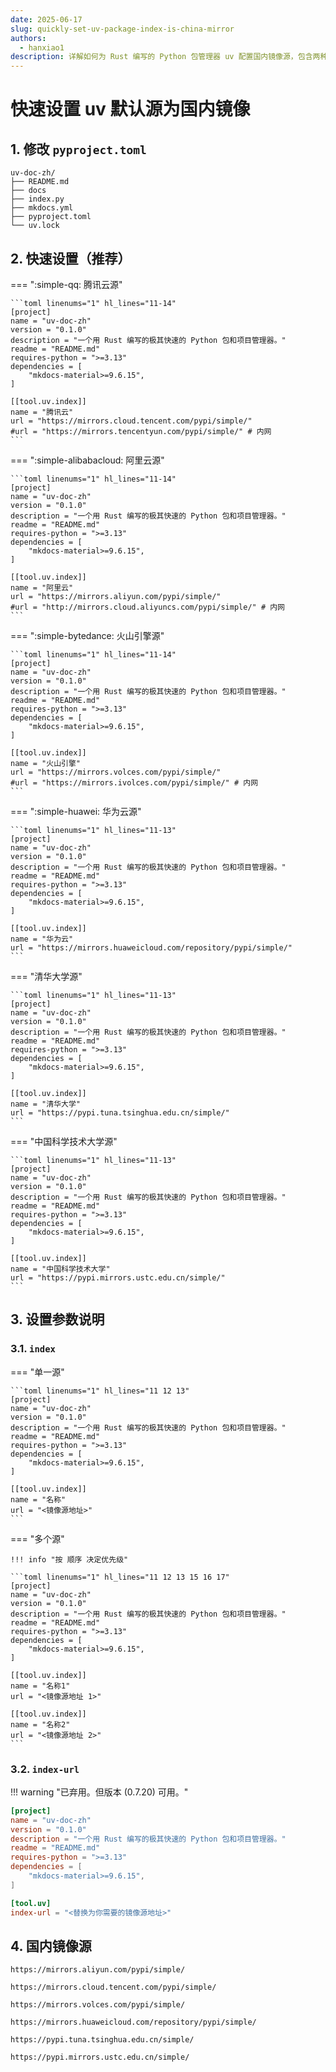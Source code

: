 ```yaml
---
date: 2025-06-17
slug: quickly-set-uv-package-index-is-china-mirror
authors:
  - hanxiao1
description: 详解如何为 Rust 编写的 Python 包管理器 uv 配置国内镜像源，包含两种配置方式：直接设置 index-url（兼容 0.7.20 版本）和推荐的多源优先级配置。提供阿里云、腾讯云、清华大学等主流镜像地址，帮助开发者加速 Python 依赖安装。适用于 uv 项目配置及 pyproject.toml 文件修改指南。
---
```


# 快速设置 uv 默认源为国内镜像

<!-- more -->

## 1. 修改 `pyproject.toml`

``` title="项目目录" linenums="1" hl_lines="6"
uv-doc-zh/
├── README.md
├── docs
├── index.py
├── mkdocs.yml
├── pyproject.toml
└── uv.lock
```

## 2. 快速设置（推荐）

=== ":simple-qq: 腾讯云源"

    ```toml linenums="1" hl_lines="11-14"
    [project]
    name = "uv-doc-zh"
    version = "0.1.0"
    description = "一个用 Rust 编写的极其快速的 Python 包和项目管理器。"
    readme = "README.md"
    requires-python = ">=3.13"
    dependencies = [
        "mkdocs-material>=9.6.15",
    ]
    
    [[tool.uv.index]]
    name = "腾讯云"
    url = "https://mirrors.cloud.tencent.com/pypi/simple/"
    #url = "https://mirrors.tencentyun.com/pypi/simple/" # 内网
    ```

=== ":simple-alibabacloud: 阿里云源"

    ```toml linenums="1" hl_lines="11-14"
    [project]
    name = "uv-doc-zh"
    version = "0.1.0"
    description = "一个用 Rust 编写的极其快速的 Python 包和项目管理器。"
    readme = "README.md"
    requires-python = ">=3.13"
    dependencies = [
        "mkdocs-material>=9.6.15",
    ]
    
    [[tool.uv.index]]
    name = "阿里云"
    url = "https://mirrors.aliyun.com/pypi/simple/"
    #url = "http://mirrors.cloud.aliyuncs.com/pypi/simple/" # 内网
    ```

=== ":simple-bytedance: 火山引擎源"

    ```toml linenums="1" hl_lines="11-14"
    [project]
    name = "uv-doc-zh"
    version = "0.1.0"
    description = "一个用 Rust 编写的极其快速的 Python 包和项目管理器。"
    readme = "README.md"
    requires-python = ">=3.13"
    dependencies = [
        "mkdocs-material>=9.6.15",
    ]
    
    [[tool.uv.index]]
    name = "火山引擎"
    url = "https://mirrors.volces.com/pypi/simple/"
    #url = "https://mirrors.ivolces.com/pypi/simple/" # 内网
    ```

=== ":simple-huawei: 华为云源"

    ```toml linenums="1" hl_lines="11-13"
    [project]
    name = "uv-doc-zh"
    version = "0.1.0"
    description = "一个用 Rust 编写的极其快速的 Python 包和项目管理器。"
    readme = "README.md"
    requires-python = ">=3.13"
    dependencies = [
        "mkdocs-material>=9.6.15",
    ]
    
    [[tool.uv.index]]
    name = "华为云"
    url = "https://mirrors.huaweicloud.com/repository/pypi/simple/"
    ```

=== "清华大学源"

    ```toml linenums="1" hl_lines="11-13"
    [project]
    name = "uv-doc-zh"
    version = "0.1.0"
    description = "一个用 Rust 编写的极其快速的 Python 包和项目管理器。"
    readme = "README.md"
    requires-python = ">=3.13"
    dependencies = [
        "mkdocs-material>=9.6.15",
    ]
    
    [[tool.uv.index]]
    name = "清华大学"
    url = "https://pypi.tuna.tsinghua.edu.cn/simple/"
    ```

=== "中国科学技术大学源"

    ```toml linenums="1" hl_lines="11-13"
    [project]
    name = "uv-doc-zh"
    version = "0.1.0"
    description = "一个用 Rust 编写的极其快速的 Python 包和项目管理器。"
    readme = "README.md"
    requires-python = ">=3.13"
    dependencies = [
        "mkdocs-material>=9.6.15",
    ]
    
    [[tool.uv.index]]
    name = "中国科学技术大学"
    url = "https://pypi.mirrors.ustc.edu.cn/simple/"
    ```

## 3. 设置参数说明

### 3.1. `index`

=== "单一源"

    ```toml linenums="1" hl_lines="11 12 13"
    [project]
    name = "uv-doc-zh"
    version = "0.1.0"
    description = "一个用 Rust 编写的极其快速的 Python 包和项目管理器。"
    readme = "README.md"
    requires-python = ">=3.13"
    dependencies = [
        "mkdocs-material>=9.6.15",
    ]
    
    [[tool.uv.index]]
    name = "名称"
    url = "<镜像源地址>"
    ```

=== "多个源"

    !!! info "按 顺序 决定优先级"

    ```toml linenums="1" hl_lines="11 12 13 15 16 17"
    [project]
    name = "uv-doc-zh"
    version = "0.1.0"
    description = "一个用 Rust 编写的极其快速的 Python 包和项目管理器。"
    readme = "README.md"
    requires-python = ">=3.13"
    dependencies = [
        "mkdocs-material>=9.6.15",
    ]
    
    [[tool.uv.index]]
    name = "名称1"
    url = "<镜像源地址 1>"
    
    [[tool.uv.index]]
    name = "名称2"
    url = "<镜像源地址 2>"
    ```

### 3.2. `index-url`

!!! warning "已弃用。但版本 (0.7.20) 可用。"

```toml linenums="1" hl_lines="11 12"
[project]
name = "uv-doc-zh"
version = "0.1.0"
description = "一个用 Rust 编写的极其快速的 Python 包和项目管理器。"
readme = "README.md"
requires-python = ">=3.13"
dependencies = [
    "mkdocs-material>=9.6.15",
]

[tool.uv]
index-url = "<替换为你需要的镜像源地址>"
```

## 4. 国内镜像源

``` title="阿里云"
https://mirrors.aliyun.com/pypi/simple/
```

``` title="腾讯云"
https://mirrors.cloud.tencent.com/pypi/simple/
```

``` title="火山引擎"
https://mirrors.volces.com/pypi/simple/
```

``` title="华为云"
https://mirrors.huaweicloud.com/repository/pypi/simple/
```

``` title="清华大学"
https://pypi.tuna.tsinghua.edu.cn/simple/
```

``` title="中国科学技术大学"
https://pypi.mirrors.ustc.edu.cn/simple/
```
